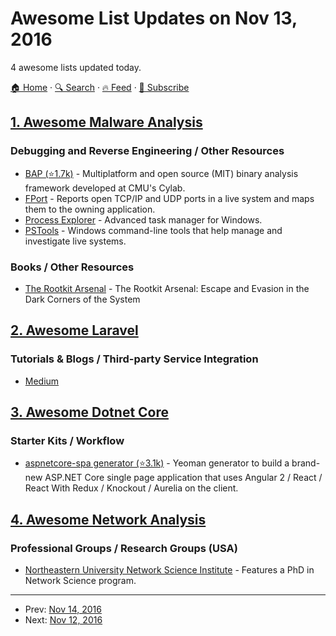 # Awesome List Updates on Nov 13, 2016

4 awesome lists updated today.

[🏠 Home](/README.md) · [🔍 Search](https://www.trackawesomelist.com/search/) · [🔥 Feed](https://www.trackawesomelist.com/rss.xml) · [📮 Subscribe](https://trackawesomelist.us17.list-manage.com/subscribe?u=d2f0117aa829c83a63ec63c2f&id=36a103854c)



## [1. Awesome Malware Analysis](/content/rshipp/awesome-malware-analysis/README.md)

### Debugging and Reverse Engineering / Other Resources

*   [BAP (⭐1.7k)](https://github.com/BinaryAnalysisPlatform/bap) - Multiplatform and
    open source (MIT) binary analysis framework developed at CMU's Cylab.
*   [FPort](https://www.mcafee.com/us/downloads/free-tools/fport.aspx) - Reports
    open TCP/IP and UDP ports in a live system and maps them to the owning application.
*   [Process Explorer](https://docs.microsoft.com/en-us/sysinternals/downloads/process-explorer) -
    Advanced task manager for Windows.
*   [PSTools](https://docs.microsoft.com/en-us/sysinternals/downloads/pstools) - Windows
    command-line tools that help manage and investigate live systems.

### Books / Other Resources

*   [The Rootkit Arsenal](https://amzn.com/dp/144962636X) - The Rootkit Arsenal:
    Escape and Evasion in the Dark Corners of the System

## [2. Awesome Laravel](/content/chiraggude/awesome-laravel/README.md)

### Tutorials & Blogs / Third-party Service Integration

*   [Medium](https://medium.com/tag/laravel/latest)

## [3. Awesome Dotnet Core](/content/thangchung/awesome-dotnet-core/README.md)

### Starter Kits / Workflow

*   [aspnetcore-spa generator (⭐3.1k)](https://github.com/aspnet/JavaScriptServices) - Yeoman generator to build a brand-new ASP.NET Core single page application that uses Angular 2 / React / React With Redux / Knockout / Aurelia on the client.

## [4. Awesome Network Analysis](/content/briatte/awesome-network-analysis/README.md)

### Professional Groups / Research Groups (USA)

*   [Northeastern University Network Science Institute](http://www.networkscienceinstitute.org/) - Features a PhD in Network Science program.

---

- Prev: [Nov 14, 2016](/content/2016/11/14/README.md)
- Next: [Nov 12, 2016](/content/2016/11/12/README.md)